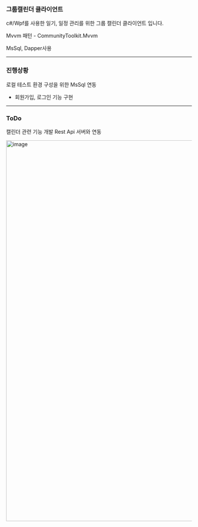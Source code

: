 ### 그룹캘린더 클라이언트

c#/Wpf를 사용한 일기, 일정 관리를 위한 그룹 캘린더 클라이언트 입니다.

Mvvm 패턴 - CommunityToolkit.Mvvm

MsSql, Dapper사용 

________________________________

### 진행상황
로컬 테스트 환경 구성을 위한 MsSql 연동
- 회원가입, 로그인 기능 구현

________
### ToDo
캘린더 관련 기능 개발
Rest Api 서버와 연동

<img width="1738" height="1035" alt="image" src="https://github.com/user-attachments/assets/c07d2fbd-0213-4f19-a9fd-e861be5358f2" />
